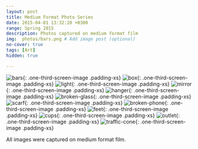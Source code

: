 ```yaml
---
layout: post
title: Medium Format Photo Series
date: 2015-04-01 13:32:20 +0300
range: Spring 2015
description: Photos captured on medium format film
img:  photos/bars.png # Add image post (optional)
no-cover: true
tags: [Art]
hidden: true

---
```


![bars]({{site.baseurl}}/assets/img/photos/bars.png){: .one-third-screen-image .padding-xs}
![box]({{site.baseurl}}/assets/img/photos/box.png){: .one-third-screen-image .padding-xs}
![light]({{site.baseurl}}/assets/img/photos/light.png){: .one-third-screen-image .padding-xs}
![mirror]({{site.baseurl}}/assets/img/photos/mirror.png){: .one-third-screen-image .padding-xs}
![hanger]({{site.baseurl}}/assets/img/photos/hanger.png){: .one-third-screen-image .padding-xs}
![broken-glass]({{site.baseurl}}/assets/img/photos/broken-glass.png){: .one-third-screen-image .padding-xs}
![scarf]({{site.baseurl}}/assets/img/photos/scarf.png){: .one-third-screen-image .padding-xs}
![broken-phone]({{site.baseurl}}/assets/img/photos/broken-phone.png){: .one-third-screen-image .padding-xs}
![feet]({{site.baseurl}}/assets/img/photos/feet.png){: .one-third-screen-image .padding-xs}
![cups]({{site.baseurl}}/assets/img/photos/cups.png){: .one-third-screen-image .padding-xs}
![outlet]({{site.baseurl}}/assets/img/photos/outlet.png){: .one-third-screen-image .padding-xs}
![traffic-cone]({{site.baseurl}}/assets/img/photos/traffic-cone.png){: .one-third-screen-image .padding-xs}

All images were captured on medium format film.
